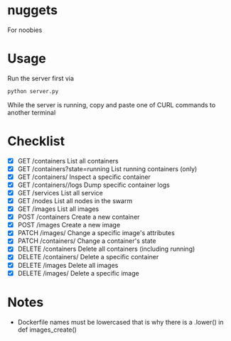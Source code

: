 # nuggets
For noobies

# Usage
Run the server first via
```bash
python server.py
```

While the server is running, copy and paste one of CURL commands to another
terminal

# Checklist
* [x] GET /containers                     	  List all containers
* [x] GET /containers?state=running       	  List running containers (only)
* [x] GET /containers/<id>	                  Inspect a specific container
* [x] GET /containers/<id>/logs	              Dump specific container logs
* [x] GET /services		            	          List all service
* [x] GET /nodes		            	            List all nodes in the swarm
* [x] GET /images		            	            List all images
* [x] POST /containers		            	      Create a new container
* [x] POST /images		            	          Create a new image
* [x] PATCH /images/<id>		            	    Change a specific image's attributes
* [x] PATCH /containers/<id>              	  Change a container's state
* [x] DELETE /containers                  	  Delete all containers (including running)
* [x] DELETE /containers/<id> 	              Delete a specific container
* [x] DELETE /images                      	  Delete all images
* [x] DELETE /images/<id>		                  Delete a specific image

# Notes
- Dockerfile names must be lowercased that is why there is a .lower() in def images_create()
